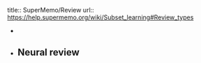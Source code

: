 title:: SuperMemo/Review
url:: https://help.supermemo.org/wiki/Subset_learning#Review_types

-
- Neural review
	-
